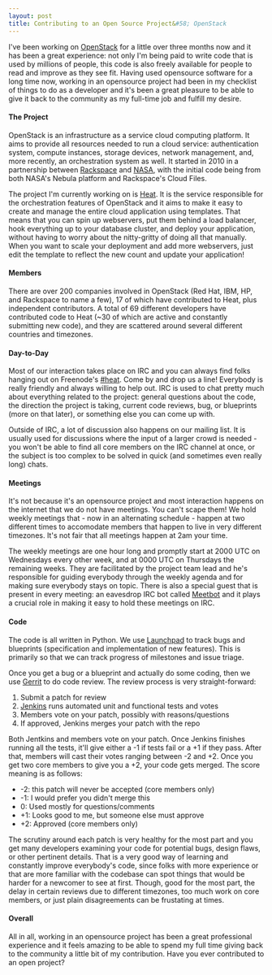 ```yaml
---
layout: post
title: Contributing to an Open Source Project&#58; OpenStack
---
```


I've been working on [OpenStack][] for a little over three months now
and it has been a great experience: not only I'm being paid to write
code that is used by millions of people, this code is also freely
available for people to read and improve as they see fit.  Having used
opensource software for a long time now, working in an opensource
project had been in my checklist of things to do as a developer and it's
been a great pleasure to be able to give it back to the community as my
full-time job and fulfill my desire.

#### The Project

OpenStack is an infrastructure as a service cloud computing platform.
It aims to provide all resources needed to run a cloud service:
authentication system, compute instances, storage devices, network
management, and, more recently, an orchestration system as well.  It
started in 2010 in a partnership between [Rackspace][] and [NASA][],
with the initial code being from both NASA's Nebula platform and
Rackspace's Cloud Files.

The project I'm currently working on is [Heat][].  It is the service
responsible for the orchestration features of OpenStack and it aims to
make it easy to create and manage the entire cloud application using
templates.  That means that you can spin up webservers, put them behind
a load balancer, hook everything up to your database cluster, and deploy
your application, without having to worry about the nitty-gritty of
doing all that manually.  When you want to scale your deployment and add
more webservers, just edit the template to reflect the new count and
update your application!


#### Members

There are over 200 companies involved in OpenStack (Red Hat, IBM, HP,
and Rackspace to name a few), 17 of which have contributed to Heat, plus
independent contributors.  A total of 69 different developers have
contributed code to Heat (~30 of which are active and constantly
submitting new code), and they are scattered around several different
countries and timezones.


#### Day-to-Day

Most of our interaction takes place on IRC and you can always find folks
hanging out on Freenode's [#heat][heat-irc]. Come by and drop us a line!
Everybody is really friendly and always willing to help out.  IRC is
used to chat pretty much about everything related to the project:
general questions about the code, the direction the project is taking,
current code reviews, bug, or blueprints (more on that later), or
something else you can come up with.

Outside of IRC, a lot of discussion also happens on our mailing list.
It is usually used for discussions where the input of a larger crowd is
needed - you won't be able to find all core members on the IRC channel
at once, or the subject is too complex to be solved in quick (and
sometimes even really long) chats.


#### Meetings

It's not because it's an opensource project and most interaction happens
on the internet that we do not have meetings.  You can't scape them!
We hold weekly meetings that - now in an alternating schedule  - happen
at two different times to accomodate members that happen to live in very
different timezones.  It's not fair that all meetings happen at 2am your
time.

The weekly meetings are one hour long and promptly start at 2000 UTC on
Wednesdays every other week, and at 0000 UTC on Thursdays the remaining
weeks.  They are facilitated by the project team lead and he's
responsible for guiding everybody through the weekly agenda and for
making sure everybody stays on topic.  There is also a special guest
that is present in every meeting: an eavesdrop IRC bot called
[Meetbot][] and it plays a crucial role in making it easy to hold these
meetings on IRC.


#### Code

The code is all written in Python.  We use [Launchpad][] to track bugs
and blueprints (specification and implementation of new features).  This
is primarily so that we can track progress of milestones and issue
triage.

Once you get a bug or a blueprint and actually do some coding, then we
use [Gerrit][] to do code review.  The review process is very
straight-forward:

  1. Submit a patch for review
  2. [Jenkins][] runs automated unit and functional tests and votes
  3. Members vote on your patch, possibly with reasons/questions
  4. If approved, Jenkins merges your patch with the repo

Both Jentkins and members vote on your patch.  Once Jenkins finishes
running all the tests, it'll give either a -1 if tests fail or a  +1 if
they pass.  After that, members will cast their votes ranging between
-2 and +2.  Once you get two core members to give you a +2, your code
gets merged.  The score meaning is as follows:

  * -2: this patch will never be accepted (core members only)
  * -1: I would prefer you didn't merge this
  *  0: Used mostly for questions/comments
  * +1: Looks good to me, but someone else must approve
  * +2: Approved (core members only)

The scrutiny around each patch is very healthy for the most part and you
get many developers examining your code for potential bugs, design
flaws, or other pertinent details.  That is a very good way of learning
and constantly improve everybody's code, since folks with more
experience or that are more familiar with the codebase can spot things
that would be harder for a newcomer to see at first.  Though, good for
the most part, the delay in certain reviews due to different timezones,
too much work on core members, or just plain disagreements can be
frustating at times.


#### Overall

All in all, working in an opensource project has been a great
professional experience and it feels amazing to be able to spend my full
time giving back to the community a little bit of my contribution.  Have
you ever contributed to an open project?


[openstack]: http://www.openstack.org/
  "OpenStack Cloud Platform"
[rackspace]: http://www.rackspace.com/
  "Rackspace Hosting"
[nasa]: http://www.nasa.gov/
  "National Space Agency"
[heat]: https://wiki.openstack.org/wiki/Heat
  "OpenStack Orchestration - Heat"
[heat-irc]: irc://irc.freenode.net
  "OpenStack Cloud Platform"
[meetbot]: https://wiki.debian.org/MeetBot
  "IRC bot for running meetings"
[launchpad]: https://launchpad.net/
  "A suite of tools to help software projects"
[gerrit]: https://code.google.com/p/gerrit/
  "Gerrit code review and project management"
[jenkins]: http://jenkins-ci.org/
  "Open Source Continuous Integration server"
